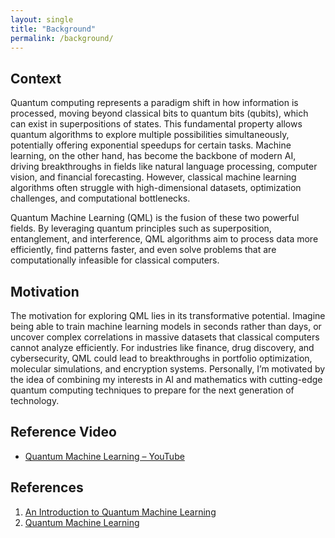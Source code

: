 ```yaml
---
layout: single
title: "Background"
permalink: /background/
---
```


## Context
Quantum computing represents a paradigm shift in how information is processed, moving beyond classical bits to quantum bits (qubits), which can exist in superpositions of states. This fundamental property allows quantum algorithms to explore multiple possibilities simultaneously, potentially offering exponential speedups for certain tasks.
Machine learning, on the other hand, has become the backbone of modern AI, driving breakthroughs in fields like natural language processing, computer vision, and financial forecasting. However, classical machine learning algorithms often struggle with high-dimensional datasets, optimization challenges, and computational bottlenecks.

Quantum Machine Learning (QML) is the fusion of these two powerful fields. By leveraging quantum principles such as superposition, entanglement, and interference, QML algorithms aim to process data more efficiently, find patterns faster, and even solve problems that are computationally infeasible for classical computers.

## Motivation
The motivation for exploring QML lies in its transformative potential. Imagine being able to train machine learning models in seconds rather than days, or uncover complex correlations in massive datasets that classical computers cannot analyze efficiently.
For industries like finance, drug discovery, and cybersecurity, QML could lead to breakthroughs in portfolio optimization, molecular simulations, and encryption systems. Personally, I’m motivated by the idea of combining my interests in AI and mathematics with cutting-edge quantum computing techniques to prepare for the next generation of technology.

## Reference Video
- [Quantum Machine Learning – YouTube](https://www.youtube.com/watch?v=NqHKr9CGWJ0)

## References
1. [An Introduction to Quantum Machine Learning](https://arxiv.org/abs/1409.3097)
2. [Quantum Machine Learning](https://arxiv.org/abs/1611.09347)

